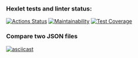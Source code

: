 ### Hexlet tests and linter status:
[![Actions Status](https://github.com/vyacheslav-pv/frontend-project-46/workflows/hexlet-check/badge.svg)](https://github.com/vyacheslav-pv/frontend-project-46/actions)
[![Maintainability](https://api.codeclimate.com/v1/badges/cb54ed6b9556db85d48a/maintainability)](https://codeclimate.com/github/vyacheslav-pv/frontend-project-46/maintainability)
[![Test Coverage](https://api.codeclimate.com/v1/badges/cb54ed6b9556db85d48a/test_coverage)](https://codeclimate.com/github/vyacheslav-pv/frontend-project-46/test_coverage)
### Compare two JSON files
[![asciicast](https://asciinema.org/a/QjquMpEcfMYwI90hvycGcPyFy.svg)](https://asciinema.org/a/QjquMpEcfMYwI90hvycGcPyFy)
